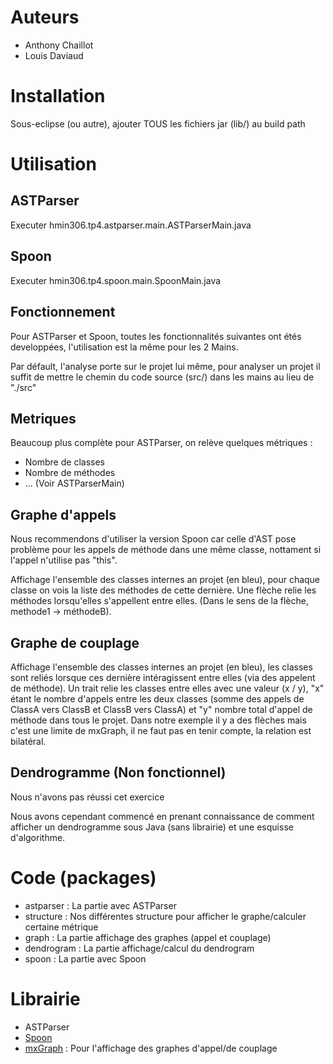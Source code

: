 # Auteurs
+ Anthony Chaillot
+ Louis Daviaud

# Installation

Sous-eclipse (ou autre), ajouter TOUS les fichiers jar (lib/) au build path

# Utilisation

## ASTParser

Executer hmin306.tp4.astparser.main.ASTParserMain.java

## Spoon

Executer hmin306.tp4.spoon.main.SpoonMain.java

## Fonctionnement

Pour ASTParser et Spoon, toutes les fonctionnalités suivantes ont étés developpées, l'utilisation est la même pour les 2 Mains.

Par défault, l'analyse porte sur le projet lui même, pour analyser un projet il suffit de mettre le chemin du code source (src/) dans les mains au lieu de "./src"

## Metriques

Beaucoup plus complète pour ASTParser, on relève quelques métriques :
+ Nombre de classes
+ Nombre de méthodes
+ ... (Voir ASTParserMain)

## Graphe d'appels

Nous recommendons d'utiliser la version Spoon car celle d'AST pose problème pour les appels de méthode dans une même classe, nottament si l'appel n'utilise pas "this".

Affichage l'ensemble des classes internes an projet (en bleu), pour chaque classe on vois la liste des méthodes de cette dernière.
Une flèche relie les méthodes lorsqu'elles s'appellent entre elles. (Dans le sens de la flèche, methode1 -> méthodeB).

## Graphe de couplage

Affichage l'ensemble des classes internes an projet (en bleu), les classes sont reliés lorsque ces dernière intéragissent entre elles (via des appelent de méthode). Un trait relie les classes entre elles avec une valeur (x / y), "x" étant le nombre d'appels entre les deux classes (somme des appels de ClassA vers ClassB et ClassB vers ClassA) et "y" nombre total d'appel de méthode dans tous le projet. Dans notre exemple il y a des flèches mais c'est une limite de mxGraph, il ne faut pas en tenir compte, la relation est bilatéral.

## Dendrogramme (Non fonctionnel)

Nous n'avons pas réussi cet exercice

Nous avons cependant commencé en prenant connaissance de comment afficher un dendrogramme sous Java (sans librairie) et une esquisse d'algorithme.

# Code (packages)

+ astparser : La partie avec ASTParser
+ structure : Nos différentes structure pour afficher le graphe/calculer certaine métrique
+ graph : La partie affichage des graphes (appel et couplage)
+ dendrogram : La partie affichage/calcul du dendrogram
+ spoon : La partie avec Spoon

# Librairie

+ ASTParser
+ [Spoon](http://spoon.gforge.inria.fr)
+ [mxGraph](https://github.com/jgraph/mxgraph) : Pour l'affichage des graphes d'appel/de couplage
